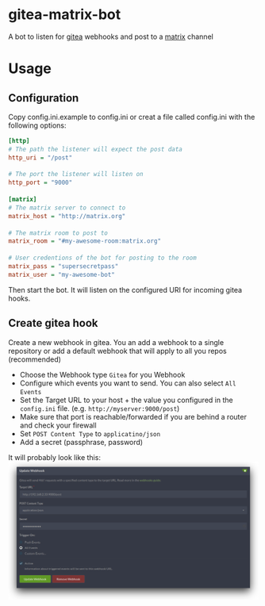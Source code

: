 # gitea-matrix-bot

A bot to listen for [gitea](https://gitea.io) webhooks and post to a [matrix](https://matrix.org) channel

# Usage

## Configuration
Copy config.ini.example to config.ini or creat a file called config.ini with the
following options:

```ini
[http]
# The path the listener will expect the post data
http_uri = "/post"

# The port the listener will listen on
http_port = "9000"

[matrix]
# The matrix server to connect to
matrix_host = "http://matrix.org"

# The matrix room to post to
matrix_room = "#my-awesome-room:matrix.org"

# User credentions of the bot for posting to the room
matrix_pass = "supersecretpass"
matrix_user = "my-awesome-bot"
```

Then start the bot. It will listen on the configured URI for incoming gitea
hooks.

## Create gitea hook

Create a new webhook in gitea. You an add a webhook to a single repository or
add a default webhook that will apply to all you repos (recommended)

- Choose the Webhook type `Gitea` for you Webhook
- Configure which events you want to send. You can also select `All Events`
- Set the Target URL to your host + the value you configured in the `config.ini` file. (e.g. `http://myserver:9000/post`)
- Make sure that port is reachable/forwarded if you are behind a router and
	check your firewall
- Set `POST Content Type` to `applicatino/json`
- Add a secret (passphrase, password)

It will probably look like this:
![gitea scrot](./gitea-scrot.png "Gitea Screenshot")
